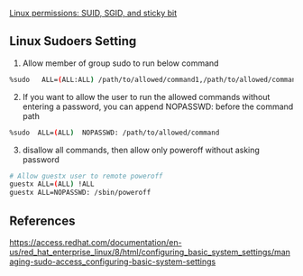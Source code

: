 [Linux permissions: SUID, SGID, and sticky bit](https://www.redhat.com/sysadmin/suid-sgid-sticky-bit)

## Linux Sudoers Setting
1. Allow member of group sudo to run below command
```bash
%sudo   ALL=(ALL:ALL) /path/to/allowed/command1,/path/to/allowed/command2
```
2.  If you want to allow the user to run the allowed commands without entering a password, you can append NOPASSWD: before the command path
```bash
%sudo  ALL=(ALL)  NOPASSWD: /path/to/allowed/command
```
3. disallow all commands, then allow only poweroff without asking password
```bash
# Allow guestx user to remote poweroff
guestx ALL=(ALL) !ALL
guestx ALL=NOPASSWD: /sbin/poweroff
```

## References
https://access.redhat.com/documentation/en-us/red_hat_enterprise_linux/8/html/configuring_basic_system_settings/managing-sudo-access_configuring-basic-system-settings
